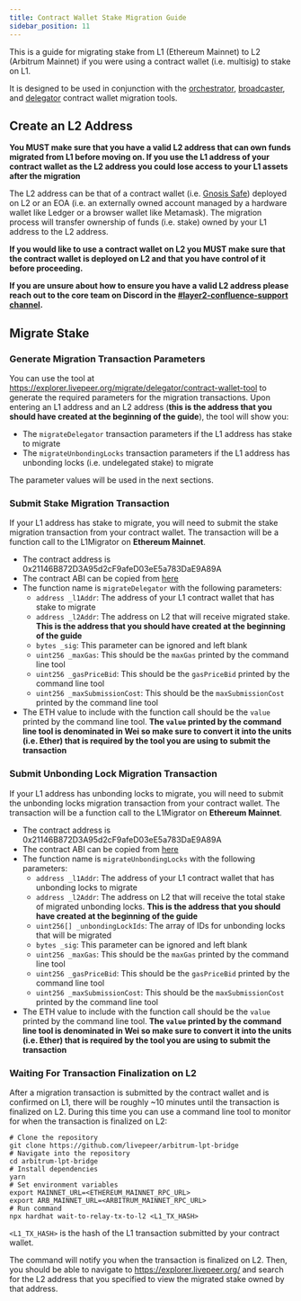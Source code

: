 ```yaml
---
title: Contract Wallet Stake Migration Guide
sidebar_position: 11
---
```


This is a guide for migrating stake from L1 (Ethereum Mainnet) to L2 (Arbitrum Mainnet) if you were using a contract wallet (i.e. multisig) to stake on L1.

It is designed to be used in conjunction with the [orchestrator](https://explorer.livepeer.org/migrate/orchestrator/contract-wallet-tool), [broadcaster](https://explorer.livepeer.org/migrate/broadcaster/contract-wallet-tool), and [delegator](https://explorer.livepeer.org/migrate/delegator/contract-wallet-tool) contract wallet migration tools.



## Create an L2 Address

**You MUST make sure that you have a valid L2 address that can own funds migrated from L1 before moving on. If you use the L1 address of your contract wallet as the L2 address you could lose access to your L1 assets after the migration**

The L2 address can be that of a contract wallet (i.e. [Gnosis Safe](https://gnosis-safe.io/)) deployed on L2 or an EOA (i.e. an externally owned account managed by a hardware wallet like Ledger or a browser wallet like Metamask). The migration process will transfer ownership of funds (i.e. stake) owned by your L1 address to the L2 address.

**If you would like to use a contract wallet on L2 you MUST make sure that the contract wallet is deployed on L2 and that you have control of it before proceeding.**

**If you are unsure about how to ensure you have a valid L2 address please reach out to the core team on Discord in the [#layer2-confluence-support channel](https://discord.gg/5eQ3YfK2a8).**

## Migrate Stake

### Generate Migration Transaction Parameters

You can use the tool at https://explorer.livepeer.org/migrate/delegator/contract-wallet-tool to generate the required parameters for the migration transactions. Upon entering an L1 address and an L2 address (**this is the address that you should have created at the beginning of the guide**), the tool will show you:

- The `migrateDelegator` transaction parameters if the L1 address has stake to migrate
- The `migrateUnbondingLocks` transaction parameters if the L1 address has unbonding locks (i.e. undelegated stake) to migrate

The parameter values will be used in the next sections.

### Submit Stake Migration Transaction

If your L1 address has stake to migrate, you will need to submit the stake migration transaction from your contract wallet. The transaction will be a function call to the L1Migrator on **Ethereum Mainnet**.

- The contract address is 0x21146B872D3A95d2cF9afeD03eE5a783DaE9A89A
- The contract ABI can be copied from [here](https://etherscan.io/address/0x21146B872D3A95d2cF9afeD03eE5a783DaE9A89A#code)
- The function name is `migrateDelegator` with the following parameters:
    - `address _l1Addr`: The address of your L1 contract wallet that has stake to migrate
    - `address _l2Addr`: The address on L2 that will receive migrated stake. **This is the address that you should have created at the beginning of the guide**
    - `bytes _sig`: This parameter can be ignored and left blank
    - `uint256 _maxGas`: This should be the `maxGas` printed by the command line tool
    - `uint256 _gasPriceBid`: This should be the `gasPriceBid` printed by the command line tool
    - `uint256 _maxSubmissionCost`: This should be the `maxSubmissionCost`  printed by the command line tool
- The ETH value to include with the function call should be the `value` printed by the command line tool. **The `value` printed by the command line tool is denominated in Wei so make sure to convert it into the units (i.e. Ether) that is required by the tool you are using to submit the transaction**

### Submit Unbonding Lock Migration Transaction

If your L1 address has unbonding locks to migrate, you will need to submit the unbonding locks migration transaction from your contract wallet. The transaction will be a function call to the L1Migrator on **Ethereum Mainnet**.

- The contract address is 0x21146B872D3A95d2cF9afeD03eE5a783DaE9A89A
- The contract ABI can be copied from [here](https://etherscan.io/address/0x21146B872D3A95d2cF9afeD03eE5a783DaE9A89A#code)
- The function name is `migrateUnbondingLocks` with the following parameters:
    - `address _l1Addr`: The address of your L1 contract wallet that has unbonding locks to migrate
    - `address _l2Addr`: The address on L2 that will receive the total stake of migrated unbonding locks. **This is the address that you should have created at the beginning of the guide**
    - `uint256[] _unbondingLockIds`: The array of IDs for unbonding locks that will be migrated
    - `bytes _sig`: This parameter can be ignored and left blank
    - `uint256 _maxGas`: This should be the `maxGas` printed by the command line tool
    - `uint256 _gasPriceBid`: This should be the `gasPriceBid` printed by the command line tool
    - `uint256 _maxSubmissionCost`: This should be the `maxSubmissionCost`  printed by the command line tool
- The ETH value to include with the function call should be the `value` printed by the command line tool. **The `value` printed by the command line tool is denominated in Wei so make sure to convert it into the units (i.e. Ether) that is required by the tool you are using to submit the transaction**

### Waiting For Transaction Finalization on L2

After a migration transaction is submitted by the contract wallet and is confirmed on L1, there will be roughly ~10 minutes until the transaction is finalized on L2. During this time you can use a command line tool to monitor for when the transaction is finalized on L2:

```
# Clone the repository
git clone https://github.com/livepeer/arbitrum-lpt-bridge
# Navigate into the repository
cd arbitrum-lpt-bridge
# Install dependencies
yarn
# Set environment variables
export MAINNET_URL=<ETHEREUM_MAINNET_RPC_URL>
export ARB_MAINNET_URL=<ARBITRUM_MAINNET_RPC_URL>
# Run command
npx hardhat wait-to-relay-tx-to-l2 <L1_TX_HASH>
```

`<L1_TX_HASH>` is the hash of the L1 transaction submitted by your contract wallet.

The command will notify you when the transaction is finalized on L2. Then, you should be able to navigate to https://explorer.livepeer.org/ and search for the L2 address that you specified to view the migrated stake owned by that address.